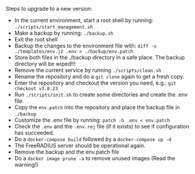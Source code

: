 Steps to upgrade to a new version:
- In the current environment, start a root shell by running: `./scripts/start_management.sh`
- Make a backup by running: `./backup.sh`
- Exit the root shell
- Backup the changes to the environment file with: `diff -u ./templates/env.j2 .env > ./backup/env.patch`
- Store both files in the ./backup directory in a safe place. The backup directory will be wiped!!!
- Remove the current service by running `./scripts/clean.sh`
- Rename the repository and do a `git clone` again to get a fresh copy.
- Enter the repository and checkout the version you need, e.g.: `git checkout v3.0.23`
- Run `./scripts/init.sh` to create some directories and create the .env file.
- Copy the `env.patch` into the repository and place the backup file in `./backup`
- Customize the .env file by running: `patch -b .env < env.patch`
- Check the `.env` and the `.env.rej` file (if it exists) to see if configuration has succeeded.
- Do a `docker-compose build` followed by a `docker-compose up -d`
- The FreeRADIUS server should be operational again.
- Remove the backup and the env.patch file
- Do a `docker image prune -a` to remove unused images (Read the warning!)

